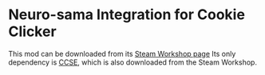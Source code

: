 # Neuro-sama Integration for Cookie Clicker 

This mod can be downloaded from its [Steam Workshop page](https://steamcommunity.com/sharedfiles/filedetails/?id=3406562828)
Its only dependency is [CCSE](https://steamcommunity.com/sharedfiles/filedetails/?id=2685465009), which is also downloaded from the Steam Workshop.

